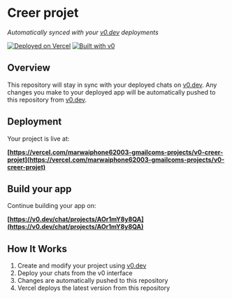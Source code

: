# Creer projet

*Automatically synced with your [v0.dev](https://v0.dev) deployments*

[![Deployed on Vercel](https://img.shields.io/badge/Deployed%20on-Vercel-black?style=for-the-badge&logo=vercel)](https://vercel.com/marwaiphone62003-gmailcoms-projects/v0-creer-projet)
[![Built with v0](https://img.shields.io/badge/Built%20with-v0.dev-black?style=for-the-badge)](https://v0.dev/chat/projects/AOr1mY8y8QA)

## Overview

This repository will stay in sync with your deployed chats on [v0.dev](https://v0.dev).
Any changes you make to your deployed app will be automatically pushed to this repository from [v0.dev](https://v0.dev).

## Deployment

Your project is live at:

**[https://vercel.com/marwaiphone62003-gmailcoms-projects/v0-creer-projet](https://vercel.com/marwaiphone62003-gmailcoms-projects/v0-creer-projet)**

## Build your app

Continue building your app on:

**[https://v0.dev/chat/projects/AOr1mY8y8QA](https://v0.dev/chat/projects/AOr1mY8y8QA)**

## How It Works

1. Create and modify your project using [v0.dev](https://v0.dev)
2. Deploy your chats from the v0 interface
3. Changes are automatically pushed to this repository
4. Vercel deploys the latest version from this repository